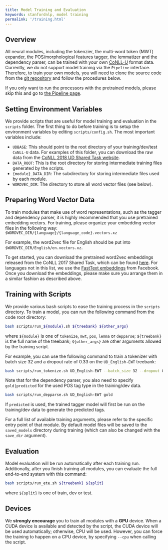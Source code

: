 ```yaml
---
title: Model Training and Evaluation
keywords: stanfordnlp, model training
permalink: '/training.html'
---
```


## Overview

All neural modules, including the tokenzier, the multi-word token (MWT) expander, the POS/morphological features tagger, the lemmatizer and the dependency parser, can be trained with your own [CoNLL-U](https://universaldependencies.org/format.html) format data. Currently, we do not support model training via the `Pipeline` interface. Therefore, to train your own models, you will need to clone the source code from the [git repository](https://github.com/stanfordnlp/stanfordnlp) and follow the procedures below.

If you only want to run the processors with the pretrained models, please skip this and go to [the Pipeline page](pipeline.md).


## Setting Environment Variables

We provide scripts that are useful for model training and evaluation in the `scripts` folder. The first thing to do before training is to setup the environment variables by editing `scripts/config.sh`. The most important variables include:
- `UDBASE`: This should point to the root directory of your training/dev/test `CoNLL-U` data. For examples of this folder, you can download the raw data from the [CoNLL 2018 UD Shared Task website](http://universaldependencies.org/conll18/data.html).
- `DATA_ROOT`: This is the root directory for storing intermediate training files generated by the scripts.
- `{module}_DATA_DIR`: The subdirectory for storing intermediate files used by each module.
- `WORDVEC_DIR`: The directory to store all word vector files (see below).


## Preparing Word Vector Data

To train modules that make use of word representations, such as the tagger and dependency parser, it is highly recommended that you use pretrained embedding vectors. For training, please organize your embedding vector files in the following way:
`$WORDVEC_DIR/{language}/{language_code}.vectors.xz`

For example, the word2vec file for English should be put into `$WORDVEC_DIR/English/en.vectors.xz`.

To get started, you can download the pretrained word2vec embeddings released from the CoNLL 2017 Shared Task, which can be found [here](https://lindat.mff.cuni.cz/repository/xmlui/bitstream/handle/11234/1-1989/word-embeddings-conll17.tar?sequence=9&isAllowed=y). For languages not in this list, we use the [FastText embeddings](https://fasttext.cc/docs/en/crawl-vectors.html) from Facebook. Once you download the embeddings, please make sure you arrange them in a similar fashion as described above.


## Training with Scripts

We provide various bash scripts to ease the training process in the `scripts` directory. To train a model, you can run the following command from the code root directory:
```bash
bash scripts/run_${module}.sh ${treebank} ${other_args}
```
where `${module}` is one of `tokenize`, `mwt`, `pos`, `lemma` or `depparse`; `${treebank}` is the full name of the treebank; `${other_args}` are other arguments allowed by the training script.

For example, you can use the following command to train a tokenizer with batch size 32 and a dropout rate of 0.33 on the `UD_English-EWT` treebank:

```bash
bash scripts/run_tokenize.sh UD_English-EWT --batch_size 32 --dropout 0.33
```

Note that for the dependency parser, you also need to specify `gold|predicted` for the used POS tag type in the training/dev data.
```bash
bash scripts/run_depparse.sh UD_English-EWT gold
```
If `predicted` is used, the trained tagger model will first be run on the training/dev data to generate the predicted tags.


For a full list of available training arguments, please refer to the specific entry point of that module. By default model files will be saved to the `saved_models` directory during training (which can also be changed with the `save_dir` argument).


## Evaluation

Model evaluation will be run automatically after each training run. Additionally, after you finish training all modules, you can evaluate the full end-to-end system with this command:
```bash
bash scripts/run_ete.sh ${treebank} ${split}
```
where `${split}` is one of train, dev or test.


## Devices

We **strongly encourage** you to train all modules with a **GPU** device. When a CUDA device is available and detected by the script, the CUDA device will be used automatically; otherwise, CPU will be used. However, you can force the training to happen on a CPU device, by specifying `--cpu` when calling the script.
